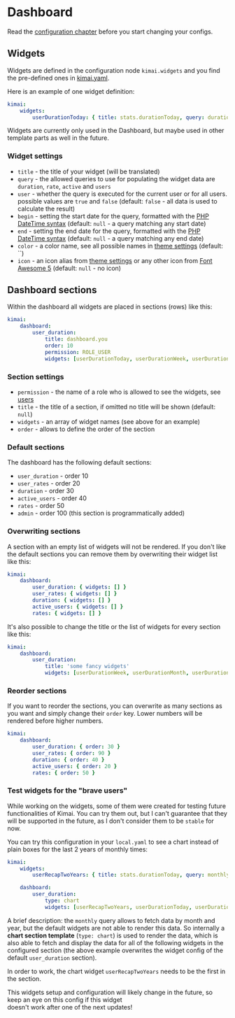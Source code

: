 # Dashboard

Read the [configuration chapter](configurations.md) before you start changing your configs. 

## Widgets

Widgets are defined in the configuration node `kimai.widgets` and you find the pre-defined ones in [kimai.yaml](../../config/packages/kimai.yaml).

Here is an example of one widget definition:

```yaml
kimai:
    widgets:
        userDurationToday: { title: stats.durationToday, query: duration, user: true, begin: '00:00:00', end: '23:59:59', icon: duration, color: green }
```

Widgets are currently only used in the Dashboard, but maybe used in other template parts as well in the future.

### Widget settings

- `title` - the title of your widget (will be translated)
- `query` - the allowed queries to use for populating the widget data are `duration`, `rate`, `active` and `users`
- `user` - whether the query is executed for the current user or for all users. possible values are `true` and `false` (default: `false` - all data is used to calculate the result)
- `begin` - setting the start date for the query, formatted with the [PHP DateTime syntax](http://php.net/manual/en/datetime.formats.relative.php) (default: `null` - a query matching any start date)
- `end` - setting the end date for the query, formatted with the [PHP DateTime syntax](http://php.net/manual/en/datetime.formats.relative.php) (default: `null` - a query matching any end date)
- `color` - a color name, see all possible names in [theme settings](theme.md) (default: ``)
- `icon` - an icon alias from [theme settings](theme.md) or any other icon from [Font Awesome 5](https://fontawesome.com/icons) (default: `null` - no icon)

## Dashboard sections

Within the dashboard all widgets are placed in sections (rows) like this:

```yaml
kimai:
    dashboard:
        user_duration:
            title: dashboard.you
            order: 10
            permission: ROLE_USER
            widgets: [userDurationToday, userDurationWeek, userDurationMonth, userDurationYear, userDurationTotal]
``` 

### Section settings

- `permission` - the name of a role who is allowed to see the widgets, see [users](users.md)
- `title` - the title of a section, if omitted no title will be shown (default: `null`) 
- `widgets` - an array of widget names (see above for an example)
- `order` - allows to define the order of the section

### Default sections

The dashboard has the following default sections:

- `user_duration` - order 10
- `user_rates` - order 20
- `duration` - order 30
- `active_users` - order 40
- `rates` - order 50
- `admin` - order 100 (this section is programmatically added)  

### Overwriting sections

A section with an empty list of widgets will not be rendered.
If you don't like the default sections you can remove them by overwriting their widget list like this:

```yaml
kimai:
    dashboard:
        user_duration: { widgets: [] }
        user_rates: { widgets: [] }
        duration: { widgets: [] }
        active_users: { widgets: [] }
        rates: { widgets: [] }
```

It's also possible to change the title or the list of widgets for every section like this:

```yaml
kimai:
    dashboard:
        user_duration:
            title: 'some fancy widgets'
            widgets: [userDurationWeek, userDurationMonth, userDurationYear]
```

### Reorder sections

If you want to reorder the sections, you can overwrite as many sections as you want and simply change their `order` key. 
Lower numbers will be rendered before higher numbers. 

```yaml
kimai:
    dashboard:
        user_duration: { order: 30 }
        user_rates: { order: 90 }
        duration: { order: 40 }
        active_users: { order: 20 }
        rates: { order: 50 }
```

### Test widgets for the "brave users"

While working on the widgets, some of them were created for testing future functionalities of Kimai.
You can try them out, but I can't guarantee that they will be supported in the future, as I don't consider them to be `stable` for now.

You can try this configuration in your `local.yaml` to see a chart instead of plain boxes for the last 2 years of monthly times:

```yaml
kimai:
    widgets:
        userRecapTwoYears: { title: stats.durationToday, query: monthly, user: true, begin: '01 january last year 00:00:00', end: '31 december this year 23:59:59', color: '#3b8bba|rgba(0,115,183,0.6);#c1c7d1|rgb(210,214,222,0.9)' }

    dashboard:
        user_duration:
            type: chart
            widgets: [userRecapTwoYears, userDurationToday, userDurationWeek, userDurationMonth, userDurationYear]
```

A brief description: the `monthly` query allows to fetch data by month and year, but the default widgets are not able to render this data.
So internally a __chart section template__ (`type: chart`) is used to render the data, which is also able to fetch and display the data for 
all of the following widgets in the configured section (the above example overwrites the widget config of the default `user_duration` section).

In order to work, the chart widget `userRecapTwoYears` needs to be the first in the section.

This widgets setup and configuration will likely change in the future, so keep an eye on this config if this widget  
doesn't work after one of the next updates! 
